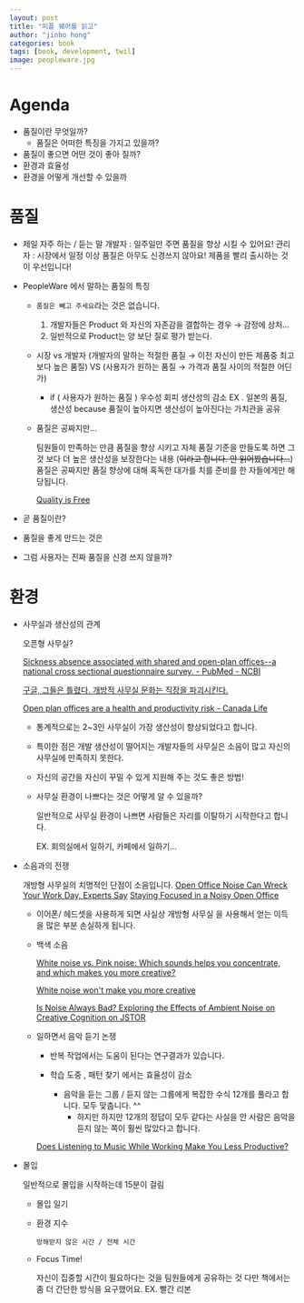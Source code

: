 ```yaml
---
layout: post
title: "피플 웨어를 읽고"
author: "jinho hong"
categories: book
tags: [book, development, twil]
image: peopleware.jpg
---
```


# Agenda

- 품질이란 무엇일까?
  - 품질은 어떠한 특징을 가지고 있을까?
- 품질이 좋으면 어떤 것이 좋아 질까?
- 환경과 효율성
- 환경을 어떻게 개선할 수 있을까

# 품질

- 제일 자주 하는 / 듣는 말
  개발자 : 일주일만 주면 품질을 향상 시킬 수 있어요!
  관리자 : 시장에서 일정 이상 품질은 아무도 신경쓰지 않아요! 제품을 빨리 출시하는 것이 우선입니다!

- PeopleWare 에서 말하는 품질의 특징

  - `품질은 빼고 주세요`라는 것은 없습니다.
    1. 개발자들은 Product 와 자신의 자존감을 결합하는 경우 → 감정에 상처...
    2. 일반적으로 Product는 양 보단 질로 평가 받는다.
  - 시장 vs 개발자
    (개발자의 말하는 적절한 품질 → 이전 자신이 만든 제품중 최고 보다 높은 품질) VS (사용자가 원하는 품질 → 가격과 품질 사이의 적절한 어딘가)

    - if ( 사용자가 원하는 품질 )
      우수성 회피
      생산성의 감소
      EX . 일본의 품질, 생산성
      because 품질이 높아지면 생산성이 높아진다는 가치관을 공유

  - 품질은 공짜지만...

    팀원들이 만족하는 만큼 품질을 향상 시키고 자체 품질 기준을 만들도록 하면 그것 보다 더 높은 생산성을 보장한다는 내용 (~~이라고 합니다. 안 읽어봤습니다...~~)
    품질은 공짜지만 품질 향상에 대해 혹독한 대가를 치를 준비를 한 자들에게만 해당됩니다.

    [Quality is Free](https://books.google.co.kr/books/about/Quality_is_Free.html?id=n4IubCcpm0EC&source=kp_cover&redir_esc=y)

- 곧 품질이란?
- 품질을 좋게 만드는 것은
- 그럼 사용자는 진짜 품질을 신경 쓰지 않을까?

# 환경

- 사무실과 생산성의 관계

  오픈형 사무실?

  [Sickness absence associated with shared and open-plan offices--a national cross sectional questionnaire survey. - PubMed - NCBI](https://www.ncbi.nlm.nih.gov/pubmed/21528171)

  [구글, 그들은 틀렸다. 개방적 사무실 문화는 직장을 파괴시킨다.](http://blog.jandi.com/ko/2015/07/07/google-got-it-wrong-the-open-office-trend-is-destroying-the-workplace/)

  [Open plan offices are a health and productivity risk - Canada Life](https://www.covermagazine.co.uk/cover/news/2344756/open-plan-offices-are-a-health-and-productivity-risk-canada-life)

  - 통계적으로는 2~3인 사무실이 가장 생산성이 향상되었다고 합니다.
  - 특이한 점은 개발 생산성이 떨어지는 개발자들의 사무실은 소음이 많고 자신의 사무실에 만족하지 못한다.
  - 자신의 공간을 자신이 꾸밀 수 있게 지원해 주는 것도 좋은 방법!
  - 사무실 환경이 나쁘다는 것은 어떻게 알 수 있을까?

    일반적으로 사무실 환경이 나쁘면 사람들은 자리를 이탈하기 시작한다고 합니다.

    EX. 회의실에서 일하기, 카페에서 일하기...

- 소음과의 전쟁

  개방형 사무실의 치명적인 단점이 소음입니다.
  [Open Office Noise Can Wreck Your Work Day, Experts Say](https://convene.com/catalyst/open-office-noise/)
  [Staying Focused in a Noisy Open Office](https://hbr.org/2018/10/staying-focused-in-a-noisy-open-office)

  - 이어폰/ 헤드셋을 사용하게 되면 사실상 개방형 사무실 을 사용해서 얻는 이득을 많은 부분 손실하게 됩니다.
  - 백색 소음

    [White noise vs. Pink noise: Which sounds helps you concentrate, and which makes you more creative?](https://www.ideatovalue.com/crea/nickskillicorn/2016/07/white-noise-vs-pink-noise-sounds-helps-concentrate-makes-creative/)

    [White noise won't make you more creative](https://creativesomething.net/post/65428912576/white-noise-wont-make-you-more-creative)

    [Is Noise Always Bad? Exploring the Effects of Ambient Noise on Creative Cognition on JSTOR](https://www.jstor.org/stable/10.1086/665048?seq=1#metadata_info_tab_contents)

  - 일하면서 음악 듣기 논쟁

    - 반복 작업에서는 도움이 된다는 연구결과가 있습니다.
    - 학습 도중 , 패턴 찾기 에서는 효율성이 감소

      - 음악을 듣는 그룹 / 듣지 않는 그룹에게 복잡한 수식 12개를 풀라고 합니다.
        모두 맞춥니다. ^^
        - 하지만
          하지만 12개의 정답이 모두 같다는 사실을 안 사람은 음악을 듣지 않는 쪽이 훨씬 많았다고 합니다.

    [Does Listening to Music While Working Make You Less Productive?](http://ideas.time.com/2012/09/12/does-listening-to-music-while-working-make-you-less-productive/)

- 몰입

  일반적으로 몰입을 시작하는데 15분이 걸림

  - 몰입 일기
  - 환경 지수

    `방해받지 않은 시간 / 전체 시간`

  - Focus Time!

    자신이 집중할 시간이 필요하다는 것을 팀원들에게 공유하는 것
    다만 책에서는 좀 더 간단한 방식을 요구했어요.
    EX. 빨간 리본
